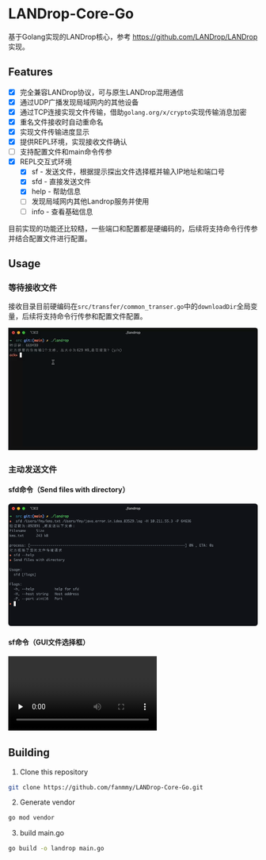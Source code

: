 # LANDrop-Core-Go

基于Golang实现的LANDrop核心，参考 https://github.com/LANDrop/LANDrop 实现。

## Features

- [x] 完全兼容LANDrop协议，可与原生LANDrop混用通信
- [x] 通过UDP广播发现局域网内的其他设备
- [x] 通过TCP连接实现文件传输，借助`golang.org/x/crypto`实现传输消息加密
- [x] 重名文件接收时自动重命名
- [x] 实现文件传输进度显示
- [x] 提供REPL环境，实现接收文件确认
- [ ] 支持配置文件和main命令传参
- [x] REPL交互式环境
  - [x] sf - 发送文件，根据提示探出文件选择框并输入IP地址和端口号
  - [x] sfd - 直接发送文件
  - [x] help - 帮助信息
  - [ ] 发现局域网内其他Landrop服务并使用
  - [ ] info - 查看基础信息

目前实现的功能还比较糙，一些端口和配置都是硬编码的，后续将支持命令行传参并结合配置文件进行配置。

## Usage
### 等待接收文件

接收目录目前硬编码在`src/transfer/common_transer.go`中的`downloadDir`全局变量，后续将支持命令行传参和配置文件配置。

![等待接收文件](https://github.com/fanmmy/LANDrop-Core-Go/blob/main/doc/imgs/receive.gif?raw=true)
### 主动发送文件

#### sfd命令（Send files with directory）

![等待接收文件](https://github.com/fanmmy/LANDrop-Core-Go/blob/main/doc/imgs/sfd.png?raw=true)

#### sf命令（GUI文件选择框）

<video id="video" controls="" preload="none"  >
<source id="mp4" src="https://github.com/fanmmy/LANDrop-Core-Go/blob/main/doc/mp4/sfsending.mp4?raw=true" type="video/mp4">
</video>


## Building

1. Clone this repository

```bash
git clone https://github.com/fanmmy/LANDrop-Core-Go.git
```

2. Generate vendor

```bash
go mod vendor
```

3. build main.go

```bash
go build -o landrop main.go 
```


